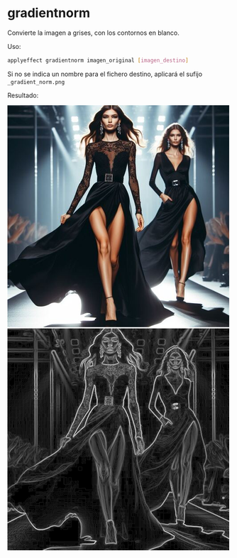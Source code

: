 # gradientnorm

Convierte la imagen a grises, con los contornos en blanco.

Uso:

``` sh
applyeffect gradientnorm imagen_original [imagen_destino]
```

Si no se indica un nombre para el fichero destino, aplicará el sufijo `_gradient_norm.png`

Resultado:

![imagen original](../../images/image.jpg)
![gradientnorm](../../images/image_gradient_norm.png)
